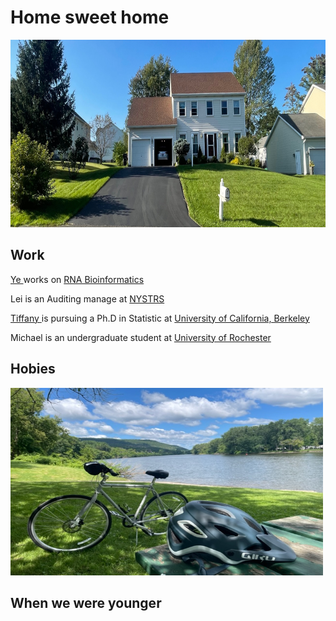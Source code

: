 <!DOCTYPE html>

<html>
<body>
<h1> <b> Home sweet home </b> </h1>


<img src="House_19Runnel.jpg" alt="Ding home page" width="1200" height="300">



<h2> <b> Work </b> </h2>
<p> <a href="https://www.albany.edu/sph/faculty/ye-ding" > Ye </a>  works on <a href="https://sfoldrna.github.io"> RNA Bioinformatics </a></p>
<p> Lei is an Auditing manage at <a href="https://www.nystrs.org"> NYSTRS </a></p> 
<p> <a href="https://tiffanyding.github.io"> Tiffany  </a> is pursuing a Ph.D in Statistic at 
   <a href="https://statistics.berkeley.edu"> University of California, Berkeley  </a> </p>
<p> Michael is an undergraduate student at <a href="https://www.rochester.edu "> University of Rochester </a> </p>
  
<h2> <b> Hobies </b> </h2>
<img src="Ye_bike2.jpg" alt="Ding home page" width="500" height="300">

<h2> <b> When we were younger </b> </h2>

</body>
</html>
